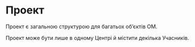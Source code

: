 # Проект

<subject>Проект</subject> <keyword>є</keyword> загальною <keyword>структурою</keyword> для багатьох обʼєктів <subject>
ОМ</subject>.

<subject>Проект</subject> може бути лише в одному <subject>Центрі</subject> й містити декілька
<subject>Учасників</subject>.